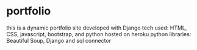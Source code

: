 # portfolio
this is a dynamic portfolio site developed with Django 
tech used: HTML, CSS, javascript, bootstrap, and python 
hosted on heroku
python libraries: Beautiful Soup, Django and sql connector
